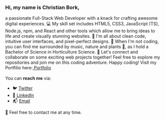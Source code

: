  <h3>Hi, my name is Christian Bork,</h3>

a passionate Full-Stack Web Developer with a knack for crafting awesome digital experiences. 💻 My skill set includes HTML5, CSS3, JavaScript (TS), Node.js, npm, and React and other tools which allow me to bring ideas to life and create visually stunning websites. 🚀 I'm all about clean code, intuitive user interfaces, and pixel-perfect designs. 🎨 When I'm not coding, you can find me surrounded by music, nature and plants 🌱, as I hold a Bachelor of Science in Horticulture Science. 🌿 Let's connect and collaborate on some exciting web projects together! Feel free to explore my repositories and join me on this coding adventure. Happy coding! 
Visit my Portfilio here:<a href=https://christianbork.netlify.app> Portfolio</a></li><br> <br>
You can **reach me** via:
  <ul> 
   <li>🐦 <a href=https://twitter.com/Borkkriz>Twitter</a></li>
   <li>💼 <a href=https://www.linkedin.com/in/christian-bork-8a809b243>LinkedIn</a></li>
   <li>📬 <a href=mailto:christianbork.work@gmail.com>Email</a></li>
  </ul>
  
  🧡 Feel free to contact me at any time.

<!---
Borkkris/Borkkris is a ✨ special ✨ repository because its `README.md` (this file) appears on your GitHub profile.
You can click the Preview link to take a look at your changes.
--->
